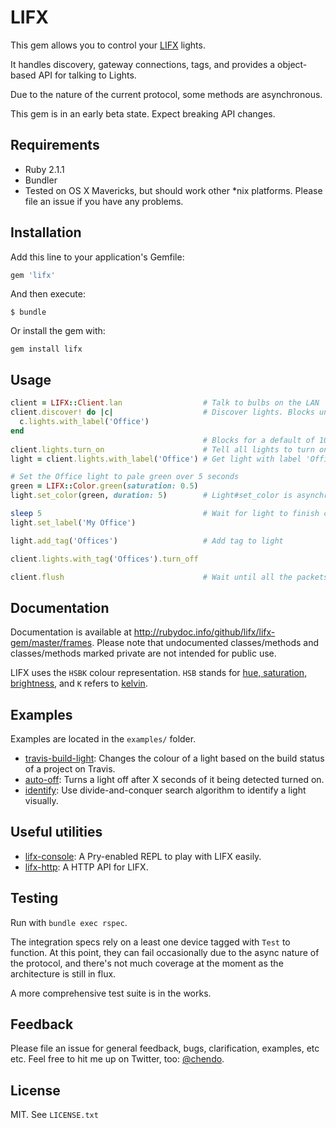 # LIFX

This gem allows you to control your [LIFX](http://lifx.co) lights.

It handles discovery, gateway connections, tags, and provides a object-based API
for talking to Lights.

Due to the nature of the current protocol, some methods are asynchronous.

This gem is in an early beta state. Expect breaking API changes.

## Requirements

* Ruby 2.1.1
* Bundler
* Tested on OS X Mavericks, but should work other *nix platforms. Please file an issue if you have any problems.

## Installation

Add this line to your application's Gemfile:

```ruby
gem 'lifx'
```

And then execute:

```shell
$ bundle
```

Or install the gem with:

```shell
gem install lifx
```

## Usage

```ruby
client = LIFX::Client.lan                  # Talk to bulbs on the LAN
client.discover! do |c|                    # Discover lights. Blocks until a light with the label 'Office' is found
  c.lights.with_label('Office')
end
                                           # Blocks for a default of 10 seconds or until a light is found
client.lights.turn_on                      # Tell all lights to turn on
light = client.lights.with_label('Office') # Get light with label 'Office'

# Set the Office light to pale green over 5 seconds
green = LIFX::Color.green(saturation: 0.5)
light.set_color(green, duration: 5)        # Light#set_color is asynchronous

sleep 5                                    # Wait for light to finish changing
light.set_label('My Office')

light.add_tag('Offices')                   # Add tag to light

client.lights.with_tag('Offices').turn_off

client.flush                               # Wait until all the packets have been sent
```

## Documentation

Documentation is available at http://rubydoc.info/github/lifx/lifx-gem/master/frames. Please note that undocumented classes/methods and classes/methods marked private are not intended for public use.

LIFX uses the `HSBK` colour representation. `HSB` stands for [hue, saturation, brightness](http://en.wikipedia.org/wiki/HSV_color_space), and `K` refers to [kelvin](http://en.wikipedia.org/wiki/Color_temperature).

## Examples

Examples are located in the `examples/` folder.

* [travis-build-light](examples/travis-build-light/build-light.rb): Changes the colour of a light based on the build status of a project on Travis.
* [auto-off](examples/auto-off/auto-off.rb): Turns a light off after X seconds of it being detected turned on.
* [identify](examples/identify/identify.rb): Use divide-and-conquer search algorithm to identify a light visually.

## Useful utilities

* [lifx-console](http://github.com/chendo/lifx-console): A Pry-enabled REPL to play with LIFX easily.
* [lifx-http](http://github.com/chendo/lifx-http): A HTTP API for LIFX.

## Testing

Run with `bundle exec rspec`.

The integration specs rely on a least one device tagged with `Test` to function. At this point, they can fail occasionally due to the async nature of the protocol, and there's not much coverage at the moment as the architecture is still in flux.

A more comprehensive test suite is in the works.

## Feedback

Please file an issue for general feedback, bugs, clarification, examples, etc etc. Feel free to hit me up on Twitter, too: [@chendo](https://twitter.com/chendo).

## License

MIT. See `LICENSE.txt`
